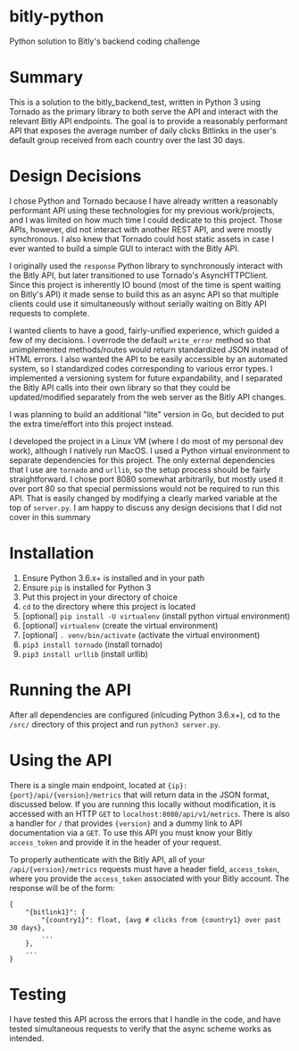 # bitly-python
Python solution to Bitly's backend coding challenge

# Summary
This is a solution to the bitly_backend_test, written in Python 3 using
Tornado as the primary library to both serve the API and interact with
the relevant Bitly API endpoints. The goal is to provide a reasonably
performant API that exposes the average number of daily clicks Bitlinks
in the user's default group received from each country over the last 30 days.

# Design Decisions
I chose Python and Tornado because I have already written a reasonably
performant API using these technologies for my previous work/projects,
and I was limited on how much time I could dedicate to this project. Those
APIs, however, did not interact with another REST API, and were mostly
synchronous. I also knew that Tornado could host static assets in case
I ever wanted to build a simple GUI to interact with the Bitly API.

I originally used the `response` Python library to synchronously interact
with the Bitly API, but later transitioned to use Tornado's AsyncHTTPClient.
Since this project is inherently IO bound (most of the time is spent
waiting on Bitly's API) it made sense to build this as an async API so
that multiple clients could use it simultaneously without serially
waiting on Bitly API requests to complete.

I wanted clients to have a good, fairly-unified experience, which guided
a few of my decisions. I overrode the default `write_error` method so that
unimplemented methods/routes would return standardized JSON instead of
HTML errors. I also wanted the API to be easily accessible by an
automated system, so I standardized codes corresponding to various error
types. I implemented a versioning system for future expandability, and
I separated the Bitly API calls into their own library so that they could
be updated/modified separately from the web server as the Bitly API changes.

I was planning to build an additional "lite" version in Go, but decided to
put the extra time/effort into this project instead.

I developed the project in a Linux VM (where I do most of my personal dev
work), although I natively run MacOS. I used a Python virtual environment
to separate dependencies for this project. The only external dependencies
that I use are `tornado` and `urllib`, so the setup process should be
fairly straightforward. I chose port 8080 somewhat arbitrarily, but mostly
used it over port 80 so that special permissions would not be required to
run this API. That is easily changed by modifying a clearly marked variable
at the top of `server.py`. I am happy to discuss any design decisions that
I did not cover in this summary

# Installation
1. Ensure Python 3.6.x+ is installed and in your path
1. Ensure `pip` is installed for Python 3
1. Put this project in your directory of choice
1. `cd` to the directory where this project is located
1. [optional] `pip install -U virtualenv` (install python virtual environment)
1. [optional] `virtualenv` (create the virtual environment)
1. [optional] `. venv/bin/activate` (activate the virtual environment)
1. `pip3 install tornado` (install tornado)
1. `pip3 install urllib` (install urllib)

# Running the API
After all dependencies are configured (inlcuding Python 3.6.x+), cd to the
`/src/` directory of this project and run `python3 server.py`.

# Using the API
There is a single main endpoint, located at `{ip}:{port}/api/{version}/metrics`
that will return data in the JSON format, discussed below. If you are running
this locally without modification, it is accessed with an HTTP `GET` to
`localhost:8080/api/v1/metrics`. There is also a handler for `/` that provides
`{version}` and a dummy link to API documentation via a `GET`. To use this
API you must know your Bitly `access_token` and provide it in the header of
your request.

To properly authenticate with the Bitly API, all of your `/api/{version}/metrics`
requests must have a header field, `access_token`, where you provide the
`access_token` associated with your Bitly account. The response will be of the
form:
```
{
    "{bitlink1}": {
        "{country1}": float, {avg # clicks from {country1} over past 30 days},
        ...
    },
    ...
}
```


# Testing
I have tested this API across the errors that I handle in the code, and have
tested simultaneous requests to verify that the async scheme works as
intended.